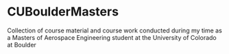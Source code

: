 # CUBoulderMasters
Collection of course material and course work conducted during my time as a Masters of Aerospace Engineering student at the University of Colorado at Boulder
